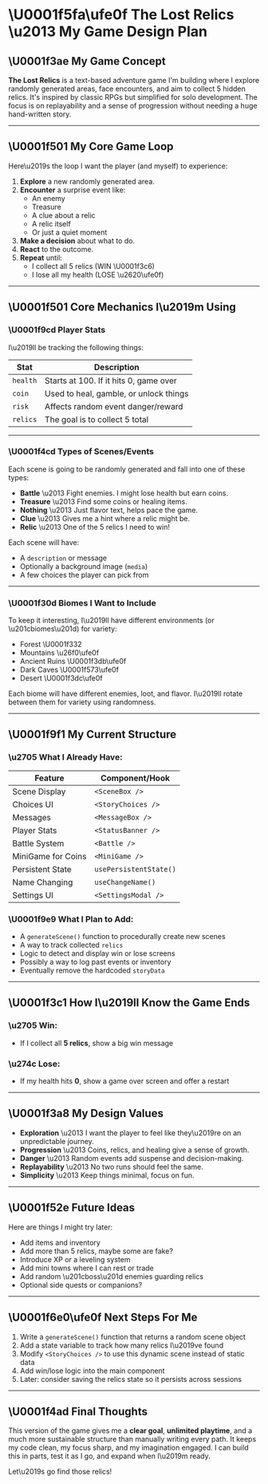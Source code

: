 # \U0001f5fa\ufe0f The Lost Relics \u2013 My Game Design Plan

## \U0001f3ae My Game Concept

**The Lost Relics** is a text-based adventure game I'm building where I explore randomly generated areas, face encounters, and aim to collect 5 hidden relics. It's inspired by classic RPGs but simplified for solo development. The focus is on replayability and a sense of progression without needing a huge hand-written story.

---

## \U0001f501 My Core Game Loop

Here\u2019s the loop I want the player (and myself) to experience:

1. **Explore** a new randomly generated area.
2. **Encounter** a surprise event like:
   - An enemy
   - Treasure
   - A clue about a relic
   - A relic itself
   - Or just a quiet moment
3. **Make a decision** about what to do.
4. **React** to the outcome.
5. **Repeat** until:
   - I collect all 5 relics (WIN \U0001f3c6)
   - I lose all my health (LOSE \u2620\ufe0f)

---

## \U0001f501 Core Mechanics I\u2019m Using

### \U0001f9cd Player Stats
I\u2019ll be tracking the following things:

| Stat      | Description                          |
|-----------|--------------------------------------|
| `health`  | Starts at 100. If it hits 0, game over |
| `coin`    | Used to heal, gamble, or unlock things |
| `risk`    | Affects random event danger/reward     |
| `relics`  | The goal is to collect 5 total         |

---

### \U0001f4cd Types of Scenes/Events

Each scene is going to be randomly generated and fall into one of these types:

- **Battle** \u2013 Fight enemies. I might lose health but earn coins.
- **Treasure** \u2013 Find some coins or healing items.
- **Nothing** \u2013 Just flavor text, helps pace the game.
- **Clue** \u2013 Gives me a hint where a relic might be.
- **Relic** \u2013 One of the 5 relics I need to win!

Each scene will have:
- A `description` or message
- Optionally a background image (`media`)
- A few choices the player can pick from

---

### \U0001f30d Biomes I Want to Include

To keep it interesting, I\u2019ll have different environments (or \u201cbiomes\u201d) for variety:

- Forest \U0001f332
- Mountains \u26f0\ufe0f
- Ancient Ruins \U0001f3db\ufe0f
- Dark Caves \U0001f573\ufe0f
- Desert \U0001f3dc\ufe0f

Each biome will have different enemies, loot, and flavor. I\u2019ll rotate between them for variety using randomness.

---

## \U0001f9f1 My Current Structure

### \u2705 What I Already Have:

| Feature             | Component/Hook          |
|---------------------|-------------------------|
| Scene Display       | `<SceneBox />`          |
| Choices UI          | `<StoryChoices />`      |
| Messages            | `<MessageBox />`        |
| Player Stats        | `<StatusBanner />`      |
| Battle System       | `<Battle />`            |
| MiniGame for Coins  | `<MiniGame />`          |
| Persistent State    | `usePersistentState()`  |
| Name Changing       | `useChangeName()`       |
| Settings UI         | `<SettingsModal />`     |

### \U0001f9e9 What I Plan to Add:

- A `generateScene()` function to procedurally create new scenes
- A way to track collected `relics`
- Logic to detect and display win or lose screens
- Possibly a way to log past events or inventory
- Eventually remove the hardcoded `storyData`

---

## \U0001f3c1 How I\u2019ll Know the Game Ends

### \u2705 Win:
- If I collect all **5 relics**, show a big win message

### \u274c Lose:
- If my health hits **0**, show a game over screen and offer a restart

---

## \U0001f3a8 My Design Values

- **Exploration** \u2013 I want the player to feel like they\u2019re on an unpredictable journey.
- **Progression** \u2013 Coins, relics, and healing give a sense of growth.
- **Danger** \u2013 Random events add suspense and decision-making.
- **Replayability** \u2013 No two runs should feel the same.
- **Simplicity** \u2013 Keep things minimal, focus on fun.

---

## \U0001f52e Future Ideas

Here are things I might try later:

- Add items and inventory
- Add more than 5 relics, maybe some are fake?
- Introduce XP or a leveling system
- Add mini towns where I can rest or trade
- Add random \u201cboss\u201d enemies guarding relics
- Optional side quests or companions?

---

## \U0001f6e0\ufe0f Next Steps For Me

1. Write a `generateScene()` function that returns a random scene object
2. Add a state variable to track how many relics I\u2019ve found
3. Modify `<StoryChoices />` to use this dynamic scene instead of static data
4. Add win/lose logic into the main component
5. Later: consider saving the relics state so it persists across sessions

---

## \U0001f4ad Final Thoughts

This version of the game gives me a **clear goal**, **unlimited playtime**, and a much more sustainable structure than manually writing every path. It keeps my code clean, my focus sharp, and my imagination engaged. I can build this in parts, test it as I go, and expand when I\u2019m ready.

Let\u2019s go find those relics!
